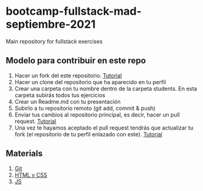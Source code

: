 # bootcamp-fullstack-mad-septiembre-2021
Main repository for fullstack exercises

## Modelo para contribuir en este repo

1. Hacer un fork del este repositorio. [Tutorial](https://docs.github.com/es/get-started/quickstart/fork-a-repo)
2. Hacer un clone del repositorio que ha aparecido en tu perfil
3. Crear una carpeta con tu nombre dentro de la carpeta students. En esta carpeta subirás todos tus ejercicios
4. Crear un Readme.md con tu presentación
5. Subirlo a tu repositorio remoto (git add, commit & push)
6. Enviar tus cambios al repositorio principal, es decir, hacer un pull request. [Tutorial](https://docs.github.com/en/github/collaborating-with-pull-requests/proposing-changes-to-your-work-with-pull-requests/creating-a-pull-request-from-a-fork)
7. Una vez te hayamos aceptado el pull request tendrás que actualizar tu fork (el repositorio de tu perfil enlazado con este). [Tutorial](https://docs.github.com/en/github/collaborating-with-pull-requests/working-with-forks/syncing-a-fork)

## Materials

1. [Git](./materials/1-GIT)
2. [HTML y CSS](./materials/2-HTML-CSS)
3. [JS](./materials/3-JS)
